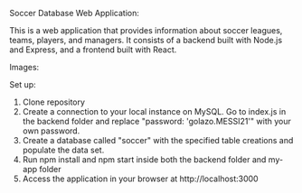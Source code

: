 Soccer Database Web Application:

This is a web application that provides information about soccer leagues, teams, players, and managers. It consists of a backend built with Node.js and Express, and a frontend built with React.

Images:

Set up:

1. Clone repository
2. Create a connection to your local instance on MySQL. Go to index.js in the backend folder and replace "password: 'golazo.MESSI21'" with your own password.
3. Create a database called "soccer" with the specified table creations and populate the data set.
4. Run npm install and npm start inside both the backend folder and my-app folder
5. Access the application in your browser at http://localhost:3000